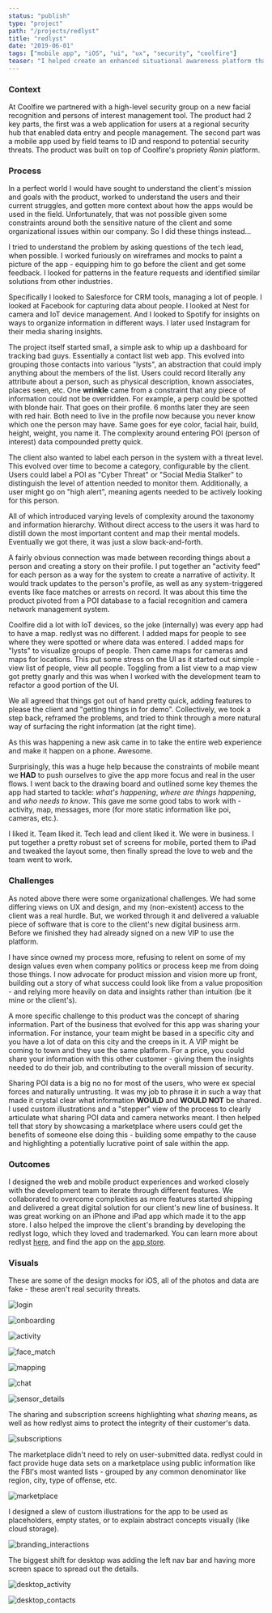 ```yaml
---
status: "publish"
type: "project"
path: "/projects/redlyst"
title: "redlyst"
date: "2019-06-01"
tags: ["mobile app", "iOS", "ui", "ux", "security", "coolfire"]
teaser: "I helped create an enhanced situational awareness platform that puts actionable data in the right hands, at the right time."
---
```


<h3 class="txt-title">Context</h3>

At Coolfire we partnered with a high-level security group on a new facial recognition and persons of interest management tool. The product had 2 key parts, the first was a web application for users at a regional security hub that enabled data entry and people management. The second part was a mobile app used by field teams to ID and respond to potential security threats. The product was built on top of Coolfire's propriety _Ronin_ platform.

<h3 class="txt-title">Process</h3>

In a perfect world I would have sought to understand the client's mission and goals with the product, worked to understand the users and their current struggles, and gotten more context about how the apps would be used in the field. Unfortunately, that was not possible given some constraints around both the sensitive nature of the client and some organizational issues within our company. So I did these things instead...

I tried to understand the problem by asking questions of the tech lead, when possible. I worked furiously on wireframes and mocks to paint a picture of the app - equipping him to go before the client and get some feedback. I looked for patterns in the feature requests and identified similar solutions from other industries.

Specifically I looked to Salesforce for CRM tools, managing a lot of people. I looked at Facebook for capturing data about people. I looked at Nest for camera and IoT device management. And I looked to Spotify for insights on ways to organize information in different ways. I later used Instagram for their media sharing insights.

The project itself started small, a simple ask to whip up a dashboard for tracking bad guys. Essentially a contact list web app. This evolved into grouping those contacts into various "lysts", an abstraction that could imply anything about the members of the list. Users could record literally any attribute about a person, such as physical description, known associates, places seen, etc. One **wrinkle** came from a constraint that any piece of information could not be overridden. For example, a perp could be spotted with blonde hair. That goes on their profile. 6 months later they are seen with red hair. Both need to live in the profile now because you never know which one the person may have. Same goes for eye color, facial hair, build, height, weight, you name it. The complexity around entering POI (person of interest) data compounded pretty quick.

The client also wanted to label each person in the system with a threat level. This evolved over time to become a category, configurable by the client. Users could label a POI as "Cyber Threat" or "Social Media Stalker" to distinguish the level of attention needed to monitor them. Additionally, a user might go on "high alert", meaning agents needed to be actively looking for this person.

All of which introduced varying levels of complexity around the taxonomy and information hierarchy. Without direct access to the users it was hard to distill down the most important content and map their mental models. Eventually we got there, it was just a slow back-and-forth.

A fairly obvious connection was made between recording things about a person and creating a story on their profile. I put together an "activity feed" for each person as a way for the system to create a narrative of activity. It would track updates to the person's profile, as well as any system-triggered events like face matches or arrests on record. It was about this time the product pivoted from a POI database to a facial recognition and camera network management system.

Coolfire did a lot with IoT devices, so the joke (internally) was every app had to have a map. redlyst was no different. I added maps for people to see where they were spotted or where data was entered. I added maps for "lysts" to visualize groups of people. Then came maps for cameras and maps for locations. This put some stress on the UI as it started out simple - view list of people, view all people. Toggling from a list view to a map view got pretty gnarly and this was when I worked with the development team to refactor a good portion of the UI.

We all agreed that things got out of hand pretty quick, adding features to please the client and "getting things in for demo". Collectively, we took a step back, reframed the problems, and tried to think through a more natural way of surfacing the right information (at the right time).

As this was happening a new ask came in to take the entire web experience and make it happen on a phone. Awesome.

Surprisingly, this was a huge help because the constraints of mobile meant we **HAD** to push ourselves to give the app more focus and real in the user flows. I went back to the drawing board and outlined some key themes the app had started to tackle: _what's happening_, _where are things happening_, and _who needs to know_. This gave me some good tabs to work with - activity, map, messages, more (for more static information like poi, cameras, etc.).

I liked it. Team liked it. Tech lead and client liked it. We were in business. I put together a pretty robust set of screens for mobile, ported them to iPad and tweaked the layout some, then finally spread the love to web and the team went to work.

<h3 class="txt-title">Challenges</h3>

As noted above there were some organizational challenges. We had some differing views on UX and design, and my (non-existent) access to the client was a real hurdle. But, we worked through it and delivered a valuable piece of software that is core to the client's new digital business arm. Before we finished they had already signed on a new VIP to use the platform.

I have since owned my process more, refusing to relent on some of my design values even when company politics or process keep me from doing those things. I now advocate for product mission and vision more up front, building out a story of what success could look like from a value proposition - and relying more heavily on data and insights rather than intuition (be it mine or the client's).

A more specific challenge to this product was the concept of sharing information. Part of the business that evolved for this app was sharing your information. For instance, your team might be based in a specific city and you have a lot of data on this city and the creeps in it. A VIP might be coming to town and they use the same platform. For a price, you could share your information with this other customer - giving them the insights needed to do their job, and contributing to the overall mission of security.

Sharing POI data is a big no no for most of the users, who were ex special forces and naturally untrusting. It was my job to phrase it in such a way that made it crystal clear what information **WOULD** and **WOULD NOT** be shared. I used custom illustrations and a "stepper" view of the process to clearly articulate what sharing POI data and camera networks meant. I then helped tell that story by showcasing a marketplace where users could get the benefits of someone else doing this - building some empathy to the cause and highlighting a potentially lucrative point of sale within the app.

<h3 class="txt-title">Outcomes</h3>

I designed the web and mobile product experiences and worked closely with the development team to iterate through different features. We collaborated to overcome complexities as more features started shipping and delivered a great digital solution for our client's new line of business. It was great working on an iPhone and iPad app which made it to the app store. I also helped the improve the client's branding by developing the redlyst logo, which they loved and trademarked. You can learn more about redlyst <a class="txt-link" href="https://www.redlyst.com" target="_blank">here</a>, and find the app on the <a class="txt-link" href="https://apps.apple.com/tt/app/redlyst/id1470186808" target="_blank">app store</a>.

<h3 class="txt-title">Visuals</h3>

These are some of the design mocks for iOS, all of the photos and data are fake - these aren't real security threats.

![login](/redlyst/00-OpenLogin.png)

![onboarding](/redlyst/01-Onboarding.png)

![activity](/redlyst/02-ActivityFeed.png)

![face_match](/redlyst/03-FaceMatch.png)

![mapping](/redlyst/04-Map.png)

![chat](/redlyst/05-Chat.png)

![sensor_details](/redlyst/06-Sensors.png)

The sharing and subscription screens highlighting what _sharing_ means, as well as how redlyst aims to protect the integrity of their customer's data.

![subscriptions](/redlyst/07-Subscriptions.png)

The marketplace didn't need to rely on user-submitted data. redlyst could in fact provide huge data sets on a marketplace using public information like the FBI's most wanted lists - grouped by any common denominator like region, city, type of offense, etc.

![marketplace](/redlyst/08-Marketplace.png)

I designed a slew of custom illustrations for the app to be used as placeholders, empty states, or to explain abstract concepts visually (like cloud storage).

![branding_interactions](/redlyst/09-Interactions.png)

The biggest shift for desktop was adding the left nav bar and having more screen space to spread out the details.

![desktop_activity](/redlyst/10-Home.png)

![desktop_contacts](/redlyst/11-Selected.png)

